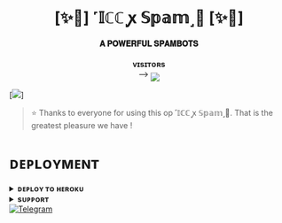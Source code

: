 <h1 align="center"><b>[✨🥀] ˹𝕀ℂℂ ꭙ 𝕊𝕡𝕒𝕞˼🫧 [✨🥀]</b></h1>

<h4 align="center"> 𝐀 𝐏𝐎𝐖𝐄𝐑𝐅𝐔𝐋 𝐒𝐏𝐀𝐌𝐁𝐎𝐓𝐒</h4>
<p align="center">
    <b>ᴠɪsɪᴛᴏʀs</b><br>
 -->    <img align="middle" src="https://profile-counter.glitch.me/Devil372/count.svg" />
</p>
[<img src="https://telegra.ph/file/e18a3028ba0d9e89a4b96.jpg"/>]

> ⭐️ Thanks to everyone for using this op ˹𝕀ℂℂ ꭙ 𝕊𝕡𝕒𝕞˼🫧. That is the greatest pleasure we have !


# ᴅᴇᴘʟᴏʏᴍᴇɴᴛ


<details>
<summary><b>ᴅᴇᴘʟᴏʏ ᴛᴏ ʜᴇʀᴏᴋᴜ</b></summary>
<br>

[![Deploy](https://www.herokucdn.com/deploy/button.svg)](https://dashboard.heroku.com/new?template=https://github.com/Devil372/Iccspambot)

</details>


<details>
<summary><b>sᴜᴘᴘᴏʀᴛ</b></summary>
<br>

<a href=""><img src="https://t.me/iccxsupportelds.io/badge/Join-Telegram%20Channel-red.svg?logo=Telegram"></a>

</details>
<a href="https://t.me/bloodfixer2"><img title="Telegram" src="https://img.shields.io/badge/icc-%23000000.svg?&style=for-the-badge&logo=telegram&logoColor=61DAFB"></a>
